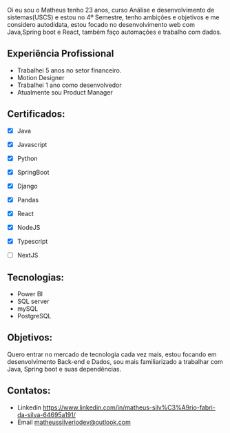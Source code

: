 Oi eu sou o Matheus tenho 23 anos, curso Análise e desenvolvimento de sistemas(USCS) e estou no 4º Semestre, tenho ambições e objetivos e me considero autodidata, estou focado no desenvolvimento web com Java,Spring boot e React, também faço automações e trabalho com dados.

## Experiência Profissional
- Trabalhei 5 anos no setor financeiro.
- Motion Designer
- Trabalhei 1 ano como desenvolvedor
- Atualmente sou Product Manager

## Certificados:
- [x] Java
- [x] Javascript
- [x] Python
- [x] SpringBoot
- [x] Django
- [x] Pandas
- [X] React
- [x] NodeJS
- [x] Typescript
- [ ] NextJS


## Tecnologias:
- Power BI
- SQL server
- mySQL
- PostgreSQL

## Objetivos:
Quero entrar no mercado de tecnologia cada vez mais, estou focando em desenvolvimento Back-end e Dados, sou mais familiarizado a trabalhar com Java, Spring boot e suas dependências.


## Contatos:
- Linkedin https://www.linkedin.com/in/matheus-silv%C3%A9rio-fabri-da-silva-64695a191/
- Email matheussilveriodev@outlook.com
